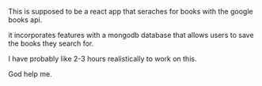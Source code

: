 This is supposed to be a react app that seraches for books with the google books api.

it incorporates features with a mongodb database that allows users to save the books they search for.

I have probably like 2-3 hours realistically to work on this.

God help me.